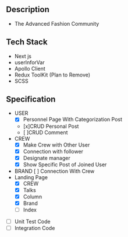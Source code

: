 ## Description

- The Advanced Fashion Community

## Tech Stack

- Next js
- userInforVar
- Apollo Client
- Redux ToolKit (Plan to Remove)
- SCSS

## Specification

- USER
  - [x] Personnel Page With Categorization Post
  - [x]CRUD Personal Post
  - [ ]CRUD Comment
- CREW
  - [x] Make Crew with Other User
  - [x] Connection with follower
  - [x] Designate manager
  - [x] Show Specific Post of Joined User
- BRAND
  [ ] Connection With Crew
- Landing Page
  - [x] CREW
  - [x] Talks
  - [x] Column
  - [x] Brand
  - [ ] Index
- [ ] Unit Test Code
- [ ] Integration Code
